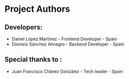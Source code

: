 Project Authors
===============

## Developers:

* Daniel López Martínez - Frontend Developer - Spain
* Dionisio Sánchez Almagro - Backend Developer - Spain

## Special thanks to : 

* Juan Francisco Chávez González - Tech leader - Spain
